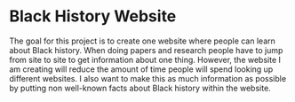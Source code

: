 # Black History Website

The goal for this project is to create one website where people can learn about Black history. When doing papers and research people have to jump from site to site to get information about one thing. However, the website I am creating will reduce the amount of time people will spend looking up different websites. I also want to make this as much information as possible by putting non well-known facts about Black history within the website.
